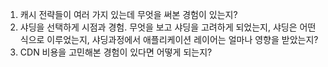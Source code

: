1. 캐시 전략들이 여러 가지 있는데 무엇을 써본 경험이 있는지?
2. 샤딩을 선택하게 시점과 경험. 무엇을 보고 샤딩을 고려하게 되었는지, 샤딩은 어떤식으로 이루었는지, 샤딩과정에서 애플리케이션 레이어는 얼마나 영향을 받았는지?
3. CDN 비용을 고민해본 경험이 있다면 어떻게 되는지?